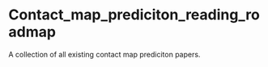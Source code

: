 # Contact_map_prediciton_reading_roadmap
A collection of all existing contact map prediciton papers.
